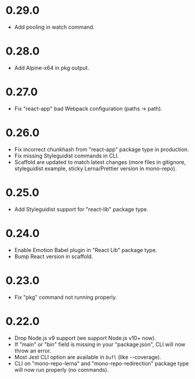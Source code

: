 # 0.29.0

- Add pooling in watch command.

# 0.28.0

- Add Alpine-x64 in pkg output.

# 0.27.0

- Fix "react-app" bad Webpack configuration (paths -> path).

# 0.26.0

- Fix incorrect chunkhash from "react-app" package type in production.
- Fix missing Styleguidist commands in CLI.
- Scaffold are updated to match latest changes (more files in gitignore, styleguidist example, sticky Lerna/Prettier version in mono-repo).

# 0.25.0

- Add Styleguidist support for "react-lib" package type.

# 0.24.0

- Enable Emotion Babel plugin in "React Lib" package type.
- Bump React version in scaffold.

# 0.23.0

- Fix "pkg" command not running properly.

# 0.22.0

- Drop Node.js v9 support (we support Node.js v10+ now).
- If "main" or "bin" field is missing in your "package.json", CLI will now throw an error.
- Most Jest CLI option are available in `Dufl` (like --coverage).
- CLI on "mono-repo-lerna" and "mono-repo-redirection" package type will now run properly (no commands).
